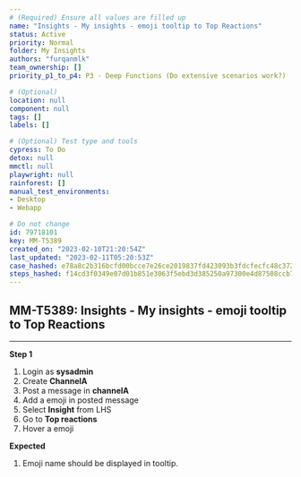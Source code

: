 ```yaml
---
# (Required) Ensure all values are filled up
name: "Insights - My insights - emoji tooltip to Top Reactions"
status: Active
priority: Normal
folder: My Insights
authors: "furqanmlk"
team_ownership: []
priority_p1_to_p4: P3 - Deep Functions (Do extensive scenarios work?)

# (Optional)
location: null
component: null
tags: []
labels: []

# (Optional) Test type and tools
cypress: To Do
detox: null
mmctl: null
playwright: null
rainforest: []
manual_test_environments: 
- Desktop
- Webapp

# Do not change
id: 79718101
key: MM-T5389
created_on: "2023-02-10T21:20:54Z"
last_updated: "2023-02-11T05:20:53Z"
case_hashed: e78a8c2b316bcfd00bcce7e26ce2019837fd423093b3fdcfecfc48c3721e326894a7b4ee275e1671f138af11193c402c
steps_hashed: f14cd3f0349e07d01b851e3063f5ebd3d385250a97300e4d87508ccb72269cc0bddc3de8507d727109f6b5aa9ca6918b
---
```


<!-- (Auto-generated) Based on frontmatter's "key" and "name" -->

## MM-T5389: Insights - My insights - emoji tooltip to Top Reactions

---

**Step 1**

1. Login as **sysadmin**
2. Create **ChannelA**
3. Post a message in **channelA**
4. Add a emoji in posted message
5. Select **Insight** from LHS
6. Go to **Top reactions**
7. Hover a emoji

**Expected**

1. Emoji name should be displayed in tooltip.
